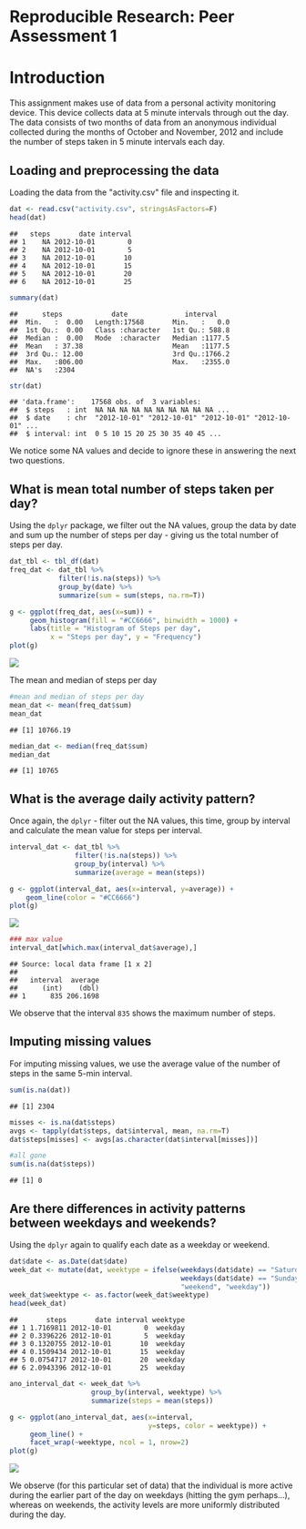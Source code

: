 # Reproducible Research: Peer Assessment 1

# Introduction
This assignment makes use of data from a personal activity monitoring device. This device collects data at 5 minute intervals through out the day. The data consists of two months of data from an anonymous individual collected during the months of October and November, 2012 and include the number of steps taken in 5 minute intervals each day.

###

## Loading and preprocessing the data

Loading the data from the "activity.csv" file and inspecting it.


```r
dat <- read.csv("activity.csv", stringsAsFactors=F)
head(dat)
```

```
##   steps       date interval
## 1    NA 2012-10-01        0
## 2    NA 2012-10-01        5
## 3    NA 2012-10-01       10
## 4    NA 2012-10-01       15
## 5    NA 2012-10-01       20
## 6    NA 2012-10-01       25
```

```r
summary(dat)
```

```
##      steps            date              interval     
##  Min.   :  0.00   Length:17568       Min.   :   0.0  
##  1st Qu.:  0.00   Class :character   1st Qu.: 588.8  
##  Median :  0.00   Mode  :character   Median :1177.5  
##  Mean   : 37.38                      Mean   :1177.5  
##  3rd Qu.: 12.00                      3rd Qu.:1766.2  
##  Max.   :806.00                      Max.   :2355.0  
##  NA's   :2304
```

```r
str(dat)
```

```
## 'data.frame':	17568 obs. of  3 variables:
##  $ steps   : int  NA NA NA NA NA NA NA NA NA NA ...
##  $ date    : chr  "2012-10-01" "2012-10-01" "2012-10-01" "2012-10-01" ...
##  $ interval: int  0 5 10 15 20 25 30 35 40 45 ...
```
We notice some NA values and decide to ignore these in answering the next two questions. 

## What is mean total number of steps taken per day?

Using the `dplyr` package, we filter out the NA values, group the data by date and sum up the number of steps per day - giving us the total number of steps per day.


```r
dat_tbl <- tbl_df(dat)
freq_dat <- dat_tbl %>%
            filter(!is.na(steps)) %>%
            group_by(date) %>% 
            summarize(sum = sum(steps, na.rm=T))

g <- ggplot(freq_dat, aes(x=sum)) +
     geom_histogram(fill = "#CC6666", binwidth = 1000) +
     labs(title = "Histogram of Steps per day", 
          x = "Steps per day", y = "Frequency")
plot(g)
```

![](PA1_template_files/figure-html/unnamed-chunk-3-1.png)

The mean and median of steps per day


```r
#mean and median of steps per day
mean_dat <- mean(freq_dat$sum)
mean_dat
```

```
## [1] 10766.19
```

```r
median_dat <- median(freq_dat$sum)
median_dat
```

```
## [1] 10765
```

## What is the average daily activity pattern?

Once again, the `dplyr` - filter out the NA values, this time, group by interval and calculate the mean value for steps per interval.


```r
interval_dat <- dat_tbl %>%
                filter(!is.na(steps)) %>%
                group_by(interval) %>%
                summarize(average = mean(steps))

g <- ggplot(interval_dat, aes(x=interval, y=average)) +
    geom_line(color = "#CC6666")
plot(g)
```

![](PA1_template_files/figure-html/unnamed-chunk-5-1.png)

```r
### max value
interval_dat[which.max(interval_dat$average),]
```

```
## Source: local data frame [1 x 2]
## 
##   interval  average
##      (int)    (dbl)
## 1      835 206.1698
```

We observe that the interval `835` shows the maximum number of steps. 


## Imputing missing values

For imputing missing values, we use the average value of the number of steps in the same 5-min interval.


```r
sum(is.na(dat))
```

```
## [1] 2304
```

```r
misses <- is.na(dat$steps)
avgs <- tapply(dat$steps, dat$interval, mean, na.rm=T)
dat$steps[misses] <- avgs[as.character(dat$interval[misses])]

#all gone
sum(is.na(dat$steps))
```

```
## [1] 0
```

## Are there differences in activity patterns between weekdays and weekends?

Using the `dplyr` again to qualify each date as a weekday or weekend.


```r
dat$date <- as.Date(dat$date)
week_dat <- mutate(dat, weektype = ifelse(weekdays(dat$date) == "Saturday" |
                                          weekdays(dat$date) == "Sunday", 
                                          "weekend", "weekday"))
week_dat$weektype <- as.factor(week_dat$weektype)
head(week_dat)
```

```
##       steps       date interval weektype
## 1 1.7169811 2012-10-01        0  weekday
## 2 0.3396226 2012-10-01        5  weekday
## 3 0.1320755 2012-10-01       10  weekday
## 4 0.1509434 2012-10-01       15  weekday
## 5 0.0754717 2012-10-01       20  weekday
## 6 2.0943396 2012-10-01       25  weekday
```

```r
ano_interval_dat <- week_dat %>%
                    group_by(interval, weektype) %>%
                    summarize(steps = mean(steps))

g <- ggplot(ano_interval_dat, aes(x=interval, 
                                  y=steps, color = weektype)) +
     geom_line() +
     facet_wrap(~weektype, ncol = 1, nrow=2)
plot(g)
```

![](PA1_template_files/figure-html/unnamed-chunk-7-1.png)

We observe (for this particular set of data) that the individual is more active during the earlier part of the day on weekdays (hitting the gym perhaps...), whereas on weekends, the activity levels are more uniformly distributed during the day.





